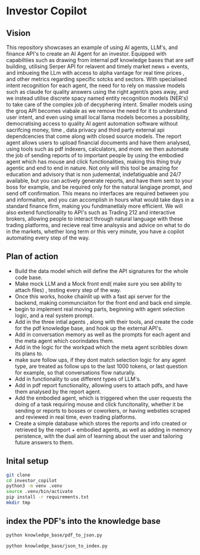# Investor Copilot

## Vision

This repository showcases an example of using AI agents, LLM's, and finance API's to create an AI Agent for an investor.
Equipped with capabiltiies such as drawing from internal pdf knowledge bases that are self building, utilising Serper API for 
relavent and timely market news + events, and imbueing the LLm with access to alpha vantage for real time prices , and other metrics
regarding specific sotcks and sectors. With specialised intent recognition for each agent, the need for to rely on massive models such as 
claude for quality answers using the right agent/s goes away, and we instead utilise discrete spacy named entity recognition models (NER's)
to take care of the complex job of decyphering intent. Smaller models using the groq API becomes viabale as we remove the need for it to
understand user intent, and even using small local llama models becomes a possibility, democratising access to quality AI agent automation software
without sacrifcing money, time , data privacy and third party external api dependcencies that come along with closed source models.
The report agent allows users to upload financial documents and have them analysed, using tools such as pdf indexers, calculators, and more.
we then automate the job of sending reports of to important people by using the embodied agent which has mouse and click functionalities, 
making this thing truly agentic and end to end in nature. Not only will this tool be amazing for education and advisory that is non judemental,
indefatiguable and 24/7 available, but you can actively generate reports, and have them sent to your boss for example, and be required only for 
the natural langiage prompt, and send off confirmation. This means no interfaces are required between you and informaiton, and you can accomplish 
in hours what would take days in a standard finance firm, making you fundmanetlaly more efficient. We will also extend functionality to API's such as 
Trading 212 and interactive brokers, allowing people to interact through natural language with these trading platforms, and recieve real time analsysis
and advice on what to do in the markets, whether long term or this very minute, you have a copilot automating every step of the way.

## Plan of action

- Build the data model which will define the API signatures for the whole code base.
- Make mock LLM and a Mock front end( make sure you see ability to attach files) , testing every step of the way.
- Once this works, hooke chainlit up with a fast api server for the backend, making communciaiton for the front end and back end simple.
- begin to implement real moving parts, beginning with agent selection logic, and a real system prompt.
- Add in the three intial agents , along with their tools, and create the code for the pdf knowledge base, and hook up the external API's.
- Add in conversation memory as well as the prompts for each agent and the meta agent which coorindates them.
- Add in the logic for the workpad which the meta agent scribbles down its plans to.
- make sure follow ups, if they dont match selection logic for any agent type, are treated as follow ups to the last 1000 tokens, or last question for
example, so that conversations flow naturally.
- Add in functionality to use different types of LLM's.
- Add in pdf report functionality, allowing users to attach pdfs, and have them analysed by the report agent.
- Add the embodied agent, which is triggered when the user requests the doing of a task requiring mouse and click funcitonality, whether it be sending or reports to
bosses or coworkers, or having websties scraped and reviewed in real time, even trading platforms.
- Create a simple database which stores the reports and info created or retrieved by the report + embodied agents, as well as adding in memory peristence, with the dual aim of learning about the user and tailoring future answers to them.

## Inital setup

```bash
git clone
cd investor_copilot
python3 -m venv .venv
source .venv/bin/activate
pip install -r requirements.txt
mkdir tmp
```

## index the PDF's into the knowledge base

```bash
python knowledge_base/pdf_to_json.py

python knowledge_base/json_to_index.py
```
